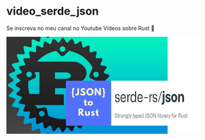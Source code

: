 # video_serde_json

Se inscreva no meu canal no Youtube 
Vídeos sobre Rust 🦀

![Capa do vídeo no Youtube](capa.jpeg)


